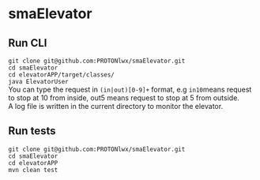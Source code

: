 # smaElevator

## Run CLI
```git clone git@github.com:PROTONlwx/smaElevator.git```\
```cd smaElevator```\
```cd elevatorAPP/target/classes/```\
```java ElevatorUser```\
You can type the request in ```(in|out)[0-9]+``` format, e.g ```in10```means request to stop at 10 from inside, out5 means request to stop at 5 from outside.\
A log file is written in the current directory to monitor the elevator.
## Run tests
```git clone git@github.com:PROTONlwx/smaElevator.git```\
```cd smaElevator```\
```cd elevatorAPP```\
```mvn clean test```

